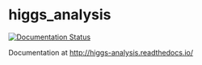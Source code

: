 # higgs_analysis
[![Documentation Status](https://readthedocs.org/projects/higgs-analysis/badge/?version=latest)](https://higgs-analysis.readthedocs.io/en/latest/?badge=latest)

Documentation at http://higgs-analysis.readthedocs.io/
